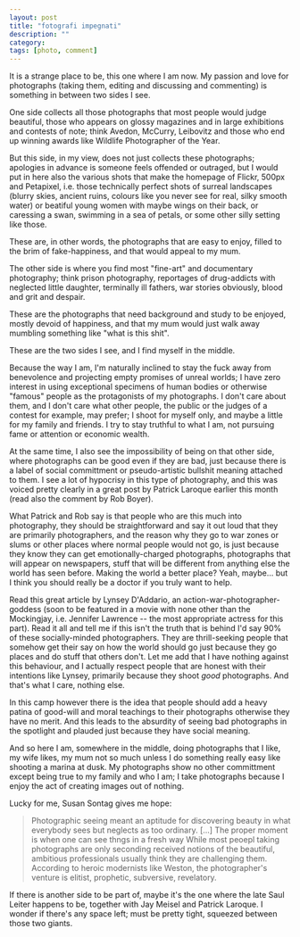 ```yaml
---
layout: post
title: "fotografi impegnati"
description: ""
category:
tags: [photo, comment]
---
```


It is a strange place to be, this one where I am now. My passion and love for photographs (taking them, editing and discussing and commenting) is something in between two sides I see.

One side collects all those photographs that most people would judge beautiful, those who appears on glossy magazines and in large exhibitions and contests of note; think Avedon, McCurry, Leibovitz and those who end up winning awards like Wildlife Photographer of the Year.

But this side, in my view, does not just collects these photographs; apologies in advance is someone feels offended or outraged, but I would put in here also the various shots that make the homepage of Flickr, 500px and Petapixel, i.e. those technically perfect shots of surreal landscapes (blurry skies, ancient ruins, colours like you never see for real, silky smooth water) or beatiful young women with maybe wings on their back, or caressing a swan, swimming in a sea of petals, or some other silly setting like those.

These are, in other words, the photographs that are easy to enjoy, filled to the brim of fake-happiness, and that would appeal to my mum.

The other side is where you find most "fine-art" and documentary photography; think prison photography, reportages of drug-addicts with neglected little daughter, terminally ill fathers, war stories obviously, blood and grit and despair.

These are the photographs that need background and study to be enjoyed, mostly devoid of happiness, and that my mum would just walk away mumbling something like "what is this shit".

These are the two sides I see, and I find myself in the middle.

Because the way I am, I'm naturally inclined to stay the fuck away from benevolence and projecting empty promises of unreal worlds; I have zero interest in using exceptional specimens of human bodies or otherwise "famous" people as the protagonists of my photographs. I don't care about them, and I don't care what other people, the public or the judges of a contest for example, may prefer; I shoot for myself only, and maybe a little for my family and friends. I try to stay truthful to what I am, not pursuing fame or attention or economic wealth.

At the same time, I also see the impossibility of being on that other side, where photographs can be good even if they are bad, just because there is a label of social committment or pseudo-artistic bullshit meaning attached to them. I see a lot of hypocrisy in this type of photography, and this was voiced pretty clearly in a great post by Patrick Laroque earlier this month (read also the comment by Rob Boyer).

What Patrick and Rob say is that people who are this much into photography, they should be straightforward and say it out loud that they are primarily photographers, and the reason why they go to war zones or slums or other places where normal people would not go, is just because they know they can get emotionally-charged photographs, photographs that will appear on newspapers, stuff that will be different from anything else the world has seen before. Making the world a better place? Yeah, maybe... but I think you should really be a doctor if you truly want to help.

Read this great article by Lynsey D'Addario, an action-war-photographer-goddess (soon to be featured in a movie with none other than  the Mockingjay, i.e. Jennifer Lawrence -- the most appropriate actress for this part). Read it all and tell me if this isn't the truth that is behind I'd say 90% of these socially-minded photographers. They are thrill-seeking people that somehow get their say on how the world should go just because they go places and do stuff that others don't. Let me add that I have nothing against this behaviour, and I actually respect people that are honest with their intentions like Lynsey, primarily because they shoot _good_ photographs. And that's what I care, nothing else.

In this camp however there is the idea that people should add a heavy patina of good-will and moral teachings to their photographs otherwise they have no merit. And this leads to the absurdity of seeing bad photographs in the spotlight and plauded just because they have social meaning.

And so here I am, somewhere in the middle, doing photographs that I like, my wife likes, my mum not so much unless I do something really easy like shooting a marina at dusk. My photographs show no other committment except being true to my family and who I am; I take photographs because I enjoy the act of creating images out of nothing.

Lucky for me, Susan Sontag gives me hope:

> Photographic seeing meant an aptitude for discovering beauty in what everybody sees but neglects as too ordinary.
>[...]
> The proper moment is when one can see thngs in a fresh way
> While most peoepl taking photographs are only seconding received notions of the beautiful, ambitious professionals usually think they are challenging them. According to heroic modernists like Weston, the photographer's venture is elitist, prophetic, subversive, revelatory.

If there is another side to be part of, maybe it's the one where the late Saul Leiter happens to be, together with Jay Meisel and Patrick Laroque. I wonder if there's any space left; must be pretty tight, squeezed between those two giants.
